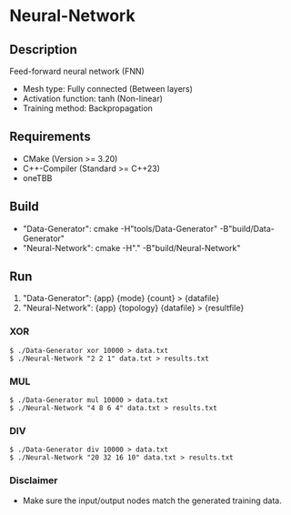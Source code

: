 # Neural-Network

## Description

Feed-forward neural network (FNN)

- Mesh type: Fully connected (Between layers)
- Activation function: tanh (Non-linear)
- Training method: Backpropagation

## Requirements

- CMake (Version >= 3.20)
- C++-Compiler (Standard >= C++23)
- oneTBB

## Build

- "Data-Generator": cmake -H"tools/Data-Generator" -B"build/Data-Generator"
- "Neural-Network": cmake -H"." -B"build/Neural-Network"

## Run

1. "Data-Generator": {app} {mode} {count} \> {datafile}
2. "Neural-Network": {app} {topology} {datafile} \> {resultfile}

### XOR

```
$ ./Data-Generator xor 10000 > data.txt
$ ./Neural-Network "2 2 1" data.txt > results.txt
```

### MUL

```
$ ./Data-Generator mul 10000 > data.txt
$ ./Neural-Network "4 8 6 4" data.txt > results.txt
```

### DIV

```
$ ./Data-Generator div 10000 > data.txt
$ ./Neural-Network "20 32 16 10" data.txt > results.txt
```

### Disclaimer

- Make sure the input/output nodes match the generated training data.
